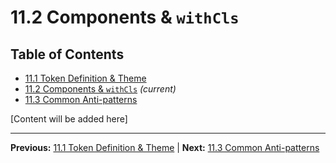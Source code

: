 # 11.2 Components & `withCls`

## Table of Contents
- [11.1 Token Definition & Theme](./11.1-token-definition-theme.md)
- [11.2 Components & `withCls`](./11.2-components-withcls.md) *(current)*
- [11.3 Common Anti-patterns](./11.3-common-anti-patterns.md)

[Content will be added here]

---

**Previous:** [11.1 Token Definition & Theme](./11.1-token-definition-theme.md) | **Next:** [11.3 Common Anti-patterns](./11.3-common-anti-patterns.md)

